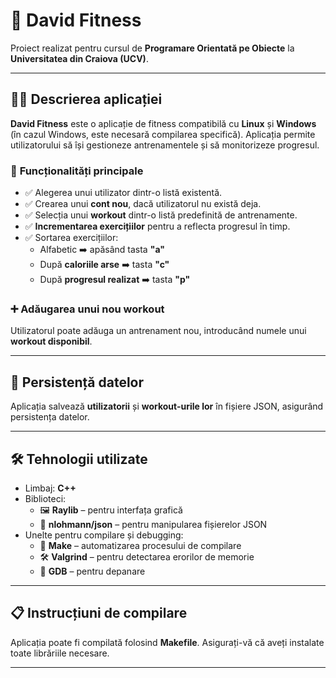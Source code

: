 # 🎯 **David Fitness**  
Proiect realizat pentru cursul de **Programare Orientată pe Obiecte** la **Universitatea din Craiova (UCV)**.

---

## 🏋️‍♂️ **Descrierea aplicației**  
**David Fitness** este o aplicație de fitness compatibilă cu **Linux** și **Windows** (în cazul Windows, este necesară compilarea specifică). Aplicația permite utilizatorului să își gestioneze antrenamentele și să monitorizeze progresul.

### 🔑 **Funcționalități principale**  
- ✅ Alegerea unui utilizator dintr-o listă existentă.  
- ✅ Crearea unui **cont nou**, dacă utilizatorul nu există deja.  
- ✅ Selecția unui **workout** dintr-o listă predefinită de antrenamente.  
- ✅ **Incrementarea exercițiilor** pentru a reflecta progresul în timp.  
- ✅ Sortarea exercițiilor:  
  - Alfabetic ➡️ apăsând tasta **"a"**  
  - După **caloriile arse** ➡️ tasta **"c"**  
  - După **progresul realizat** ➡️ tasta **"p"**  

### ➕ **Adăugarea unui nou workout**  
Utilizatorul poate adăuga un antrenament nou, introducând numele unui **workout disponibil**.

---

## 💾 **Persistență datelor**  
Aplicația salvează **utilizatorii** și **workout-urile lor** în fișiere JSON, asigurând persistența datelor.

---

## 🛠️ **Tehnologii utilizate**  
- Limbaj: **C++**  
- Biblioteci:  
  - 🖼️ **Raylib** – pentru interfața grafică  
  - 📄 **nlohmann/json** – pentru manipularea fișierelor JSON  
- Unelte pentru compilare și debugging:  
  - 🔧 **Make** – automatizarea procesului de compilare  
  - 🛠️ **Valgrind** – pentru detectarea erorilor de memorie  
  - 🐞 **GDB** – pentru depanare

---

## 📋 **Instrucțiuni de compilare**  
Aplicația poate fi compilată folosind **Makefile**. Asigurați-vă că aveți instalate toate librăriile necesare.

---

